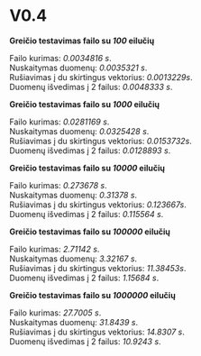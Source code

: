 # V0.4

**<p>Greičio testavimas failo su *100* eilučių<p>** 
Failo kurimas: *0.0034816 s*. <br/>
Nuskaitymas duomenų: *0.0035321 s*. <br/>
Rušiavimas į du skirtingus vektorius: *0.0013229s*.<br/>
Duomenų išvedimas į 2 failus: *0.0048333 s*. <br/>

**<p>Greičio testavimas failo su *1000* eilučių<p>** 
Failo kurimas: *0.0281169 s*. <br/>
Nuskaitymas duomenų: *0.0325428 s*. <br/>
Rušiavimas į du skirtingus vektorius: *0.0153732s*.<br/>
Duomenų išvedimas į 2 failus: *0.0128893 s*.<br/>

**<p>Greičio testavimas failo su *10000* eilučių<p>** 
Failo kurimas: *0.273678 s*. <br/>
Nuskaitymas duomenų: *0.31378 s*. <br/>
Rušiavimas į du skirtingus vektorius: *0.123667s*.<br/>
Duomenų išvedimas į 2 failus: *0.115564 s*. <br/>

**<p>Greičio testavimas failo su *100000* eilučių<p>** 
Failo kurimas: *2.71142 s*. <br/>
Nuskaitymas duomenų: *3.32167 s*. <br/>
Rušiavimas į du skirtingus vektorius: *11.38453s*.<br/>
Duomenų išvedimas į 2 failus: *1.15684 s*. <br/>

**<p>Greičio testavimas failo su *1000000* eilučių<p>** 
Failo kurimas: *27.7005 s*. <br/>
Nuskaitymas duomenų: *31.8439 s*. <br/>
Rušiavimas į du skirtingus vektorius: *14.8307 s*.<br/>
Duomenų išvedimas į 2 failus: *10.9243 s*. <br/>

